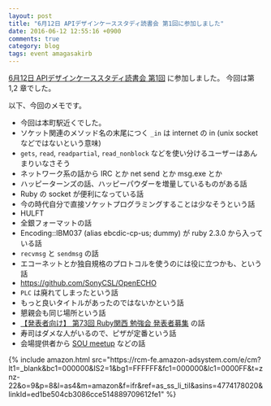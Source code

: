 ```yaml
---
layout: post
title: "6月12日 APIデザインケーススタディ読書会 第1回に参加しました"
date: 2016-06-12 12:55:16 +0900
comments: true
category: blog
tags: event amagasakirb
---
```

[6月12日 APIデザインケーススタディ読書会 第1回](http://kokucheese.com/event/index/395115/ "6月12日 APIデザインケーススタディ読書会 第1回")
に参加しました。
今回は第 1,2 章でした。

<!--more-->

以下、今回のメモです。

- 今回は本町駅近くでした。
- ソケット関連のメソッド名の末尾につく `_in` は internet の in (unix socket などではないという意味)
- `gets`, `read`, `readpartial`, `read_nonblock` などを使い分けるユーザーはあんまりいなさそう
- ネットワーク系の話から IRC とか net send とか msg.exe とか
- ハッピーターンズの話、ハッピーパウダーを増量しているものがある話
- Ruby の socket が便利になっている話
- 今の時代自分で直接ソケットプログラミングすることは少なそうという話
- HULFT
- 全銀フォーマットの話
- Encoding::IBM037 (alias ebcdic-cp-us; dummy) が ruby 2.3.0 から入っている話
- `recvmsg` と `sendmsg` の話
- エコーネットとか独自規格のプロトコルを使うのには役に立つかも、という話
- <https://github.com/SonyCSL/OpenECHO>
- `PLC` は廃れてしまったという話
- もっと良いタイトルがあったのではないかという話
- 懇親会も同じ場所という話
- [【発表者向け】 第73回 Ruby関西 勉強会 発表者募集](https://rubykansai.doorkeeper.jp/events/46880 "【発表者向け】 第73回 Ruby関西 勉強会 発表者募集") の話
- 寿司はダメな人がいるので、ピザが定番という話
- 会場提供者から [SOU meetup](https://sou-meetup.doorkeeper.jp/ "SOU meetup") などの話

<div class="amazon">
{% include amazon.html src="https://rcm-fe.amazon-adsystem.com/e/cm?lt1=_blank&bc1=000000&IS2=1&bg1=FFFFFF&fc1=000000&lc1=0000FF&t=znz-22&o=9&p=8&l=as4&m=amazon&f=ifr&ref=as_ss_li_til&asins=4774178020&linkId=ed1be504cb3086cce514889709612fe1" %}
</div>
